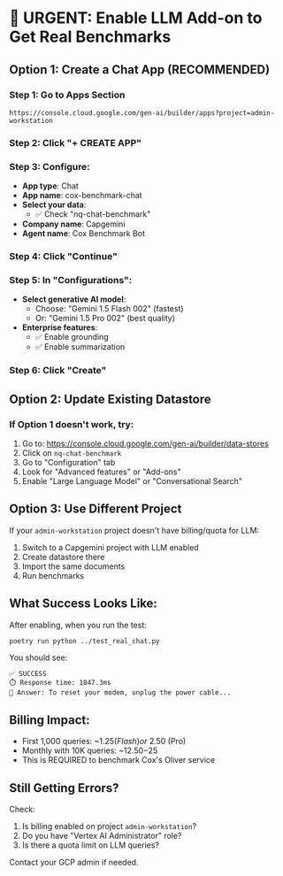# 🔴 URGENT: Enable LLM Add-on to Get Real Benchmarks

## Option 1: Create a Chat App (RECOMMENDED)

### Step 1: Go to Apps Section
```
https://console.cloud.google.com/gen-ai/builder/apps?project=admin-workstation
```

### Step 2: Click "+ CREATE APP"

### Step 3: Configure:
- **App type**: Chat
- **App name**: cox-benchmark-chat
- **Select your data**:
  - ✅ Check "nq-chat-benchmark"
- **Company name**: Capgemini
- **Agent name**: Cox Benchmark Bot

### Step 4: Click "Continue"

### Step 5: In "Configurations":
- **Select generative AI model**:
  - Choose: "Gemini 1.5 Flash 002" (fastest)
  - Or: "Gemini 1.5 Pro 002" (best quality)
- **Enterprise features**:
  - ✅ Enable grounding
  - ✅ Enable summarization

### Step 6: Click "Create"

## Option 2: Update Existing Datastore

### If Option 1 doesn't work, try:

1. Go to: https://console.cloud.google.com/gen-ai/builder/data-stores
2. Click on `nq-chat-benchmark`
3. Go to "Configuration" tab
4. Look for "Advanced features" or "Add-ons"
5. Enable "Large Language Model" or "Conversational Search"

## Option 3: Use Different Project

If your `admin-workstation` project doesn't have billing/quota for LLM:

1. Switch to a Capgemini project with LLM enabled
2. Create datastore there
3. Import the same documents
4. Run benchmarks

## What Success Looks Like:

After enabling, when you run the test:

```bash
poetry run python ../test_real_chat.py
```

You should see:
```
✅ SUCCESS
⏱️ Response time: 1847.3ms
💬 Answer: To reset your modem, unplug the power cable...
```

## Billing Impact:

- First 1,000 queries: ~$1.25 (Flash) or ~$2.50 (Pro)
- Monthly with 10K queries: ~$12.50-$25
- This is REQUIRED to benchmark Cox's Oliver service

## Still Getting Errors?

Check:
1. Is billing enabled on project `admin-workstation`?
2. Do you have "Vertex AI Administrator" role?
3. Is there a quota limit on LLM queries?

Contact your GCP admin if needed.
